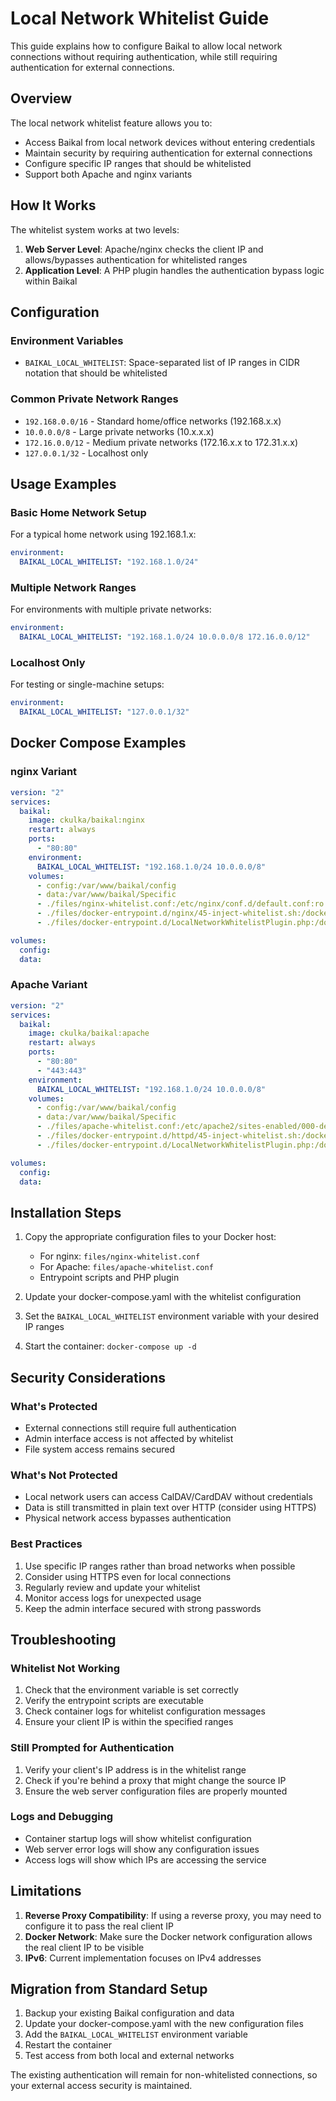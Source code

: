 # Local Network Whitelist Guide

This guide explains how to configure Baikal to allow local network connections without requiring authentication, while still requiring authentication for external connections.

## Overview

The local network whitelist feature allows you to:

- Access Baikal from local network devices without entering credentials
- Maintain security by requiring authentication for external connections
- Configure specific IP ranges that should be whitelisted
- Support both Apache and nginx variants

## How It Works

The whitelist system works at two levels:

1. **Web Server Level**: Apache/nginx checks the client IP and allows/bypasses authentication for whitelisted ranges
2. **Application Level**: A PHP plugin handles the authentication bypass logic within Baikal

## Configuration

### Environment Variables

- `BAIKAL_LOCAL_WHITELIST`: Space-separated list of IP ranges in CIDR notation that should be whitelisted

### Common Private Network Ranges

- `192.168.0.0/16` - Standard home/office networks (192.168.x.x)
- `10.0.0.0/8` - Large private networks (10.x.x.x)
- `172.16.0.0/12` - Medium private networks (172.16.x.x to 172.31.x.x)
- `127.0.0.1/32` - Localhost only

## Usage Examples

### Basic Home Network Setup

For a typical home network using 192.168.1.x:

```yaml
environment:
  BAIKAL_LOCAL_WHITELIST: "192.168.1.0/24"
```

### Multiple Network Ranges

For environments with multiple private networks:

```yaml
environment:
  BAIKAL_LOCAL_WHITELIST: "192.168.1.0/24 10.0.0.0/8 172.16.0.0/12"
```

### Localhost Only

For testing or single-machine setups:

```yaml
environment:
  BAIKAL_LOCAL_WHITELIST: "127.0.0.1/32"
```

## Docker Compose Examples

### nginx Variant

```yaml
version: "2"
services:
  baikal:
    image: ckulka/baikal:nginx
    restart: always
    ports:
      - "80:80"
    environment:
      BAIKAL_LOCAL_WHITELIST: "192.168.1.0/24 10.0.0.0/8"
    volumes:
      - config:/var/www/baikal/config
      - data:/var/www/baikal/Specific
      - ./files/nginx-whitelist.conf:/etc/nginx/conf.d/default.conf:ro
      - ./files/docker-entrypoint.d/nginx/45-inject-whitelist.sh:/docker-entrypoint.d/45-inject-whitelist.sh:ro
      - ./files/docker-entrypoint.d/LocalNetworkWhitelistPlugin.php:/docker-entrypoint.d/LocalNetworkWhitelistPlugin.php:ro

volumes:
  config:
  data:
```

### Apache Variant

```yaml
version: "2"
services:
  baikal:
    image: ckulka/baikal:apache
    restart: always
    ports:
      - "80:80"
      - "443:443"
    environment:
      BAIKAL_LOCAL_WHITELIST: "192.168.1.0/24 10.0.0.0/8"
    volumes:
      - config:/var/www/baikal/config
      - data:/var/www/baikal/Specific
      - ./files/apache-whitelist.conf:/etc/apache2/sites-enabled/000-default.conf:ro
      - ./files/docker-entrypoint.d/httpd/45-inject-whitelist.sh:/docker-entrypoint.d/45-inject-whitelist.sh:ro
      - ./files/docker-entrypoint.d/LocalNetworkWhitelistPlugin.php:/docker-entrypoint.d/LocalNetworkWhitelistPlugin.php:ro

volumes:
  config:
  data:
```

## Installation Steps

1. Copy the appropriate configuration files to your Docker host:
   - For nginx: `files/nginx-whitelist.conf`
   - For Apache: `files/apache-whitelist.conf`
   - Entrypoint scripts and PHP plugin

2. Update your docker-compose.yaml with the whitelist configuration

3. Set the `BAIKAL_LOCAL_WHITELIST` environment variable with your desired IP ranges

4. Start the container: `docker-compose up -d`

## Security Considerations

### What's Protected

- External connections still require full authentication
- Admin interface access is not affected by whitelist
- File system access remains secured

### What's Not Protected

- Local network users can access CalDAV/CardDAV without credentials
- Data is still transmitted in plain text over HTTP (consider using HTTPS)
- Physical network access bypasses authentication

### Best Practices

1. Use specific IP ranges rather than broad networks when possible
2. Consider using HTTPS even for local connections
3. Regularly review and update your whitelist
4. Monitor access logs for unexpected usage
5. Keep the admin interface secured with strong passwords

## Troubleshooting

### Whitelist Not Working

1. Check that the environment variable is set correctly
2. Verify the entrypoint scripts are executable
3. Check container logs for whitelist configuration messages
4. Ensure your client IP is within the specified ranges

### Still Prompted for Authentication

1. Verify your client's IP address is in the whitelist range
2. Check if you're behind a proxy that might change the source IP
3. Ensure the web server configuration files are properly mounted

### Logs and Debugging

- Container startup logs will show whitelist configuration
- Web server error logs will show any configuration issues
- Access logs will show which IPs are accessing the service

## Limitations

1. **Reverse Proxy Compatibility**: If using a reverse proxy, you may need to configure it to pass the real client IP
2. **Docker Network**: Make sure the Docker network configuration allows the real client IP to be visible
3. **IPv6**: Current implementation focuses on IPv4 addresses

## Migration from Standard Setup

1. Backup your existing Baikal configuration and data
2. Update your docker-compose.yaml with the new configuration files
3. Add the `BAIKAL_LOCAL_WHITELIST` environment variable
4. Restart the container
5. Test access from both local and external networks

The existing authentication will remain for non-whitelisted connections, so your external access security is maintained.
